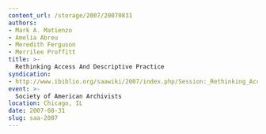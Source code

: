 ```yaml
---
content_url: /storage/2007/20070831
authors:
- Mark A. Matienzo
- Amelia Abreu
- Meredith Ferguson
- Merrilee Proffitt
title: >-
  Rethinking Access And Descriptive Practice
syndication:
- http://www.ibiblio.org/saawiki/2007/index.php/Session:_Rethinking_Access_and_Descriptive_Practice_%28Session_503%29
event: >-
  Society of American Archivists
location: Chicago, IL
date: 2007-08-31
slug: saa-2007
---
```

